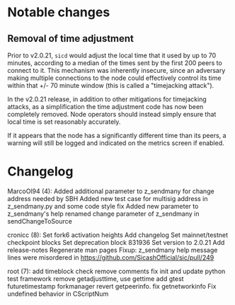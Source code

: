 Notable changes
===============

Removal of time adjustment
-------------------------------------------------------------

Prior to v2.0.21, `sicd` would adjust the local time that it used by up
to 70 minutes, according to a median of the times sent by the first 200 peers
to connect to it. This mechanism was inherently insecure, since an adversary
making multiple connections to the node could effectively control its time
within that +/- 70 minute window (this is called a "timejacking attack").

In the v2.0.21 release, in addition to other mitigations for timejacking attacks,
as a simplification the time adjustment code has now been completely removed.
Node operators should instead simply ensure that local time is set
reasonably accurately.

If it appears that the node has a significantly different time than its peers,
a warning will still be logged and indicated on the metrics screen if enabled.

Changelog
=========

MarcoOl94 (4):
      Added additional parameter to z_sendmany for change address needed by SBH
      Added new test case for multisig address in z_sendmany.py and some code style fix
      Added new parameter to z_sendmany's help
      renamed change parameter of z_sendmany in sendChangeToSource

cronicc (8):
      Set fork6 activation heights
      Add changelog
      Set mainnet/testnet checkpoint blocks
      Set deprecation block 831936
      Set version to 2.0.21
      Add release-notes
      Regenerate man pages
      Fixup: z_sendmany help message lines were misordered in https://github.com/SicashOfficial/sic/pull/249

root (7):
      add timeblock check
      remove comments
      fix init and update python test framework
      remove getadjusttime, use gettime
      add gtest futuretimestamp forkmanager
      revert getpeerinfo. fix getnetworkinfo
      Fix undefined behavior in CScriptNum

